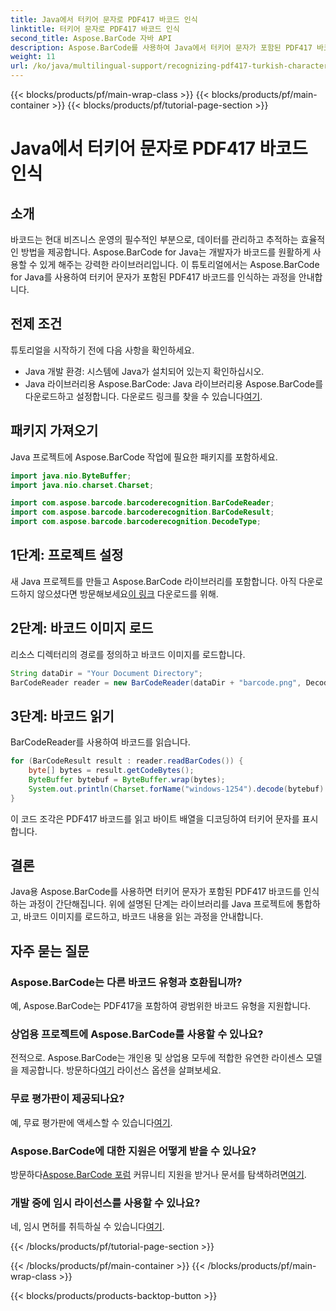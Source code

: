 ```yaml
---
title: Java에서 터키어 문자로 PDF417 바코드 인식
linktitle: 터키어 문자로 PDF417 바코드 인식
second_title: Aspose.BarCode 자바 API
description: Aspose.BarCode를 사용하여 Java에서 터키어 문자가 포함된 PDF417 바코드를 인식하는 방법을 알아보세요. 간편한 통합과 강력한 디코딩 기능.
weight: 11
url: /ko/java/multilingual-support/recognizing-pdf417-turkish-characters/
---
```


{{< blocks/products/pf/main-wrap-class >}}
{{< blocks/products/pf/main-container >}}
{{< blocks/products/pf/tutorial-page-section >}}

# Java에서 터키어 문자로 PDF417 바코드 인식


## 소개

바코드는 현대 비즈니스 운영의 필수적인 부분으로, 데이터를 관리하고 추적하는 효율적인 방법을 제공합니다. Aspose.BarCode for Java는 개발자가 바코드를 원활하게 사용할 수 있게 해주는 강력한 라이브러리입니다. 이 튜토리얼에서는 Aspose.BarCode for Java를 사용하여 터키어 문자가 포함된 PDF417 바코드를 인식하는 과정을 안내합니다.

## 전제 조건

튜토리얼을 시작하기 전에 다음 사항을 확인하세요.

- Java 개발 환경: 시스템에 Java가 설치되어 있는지 확인하십시오.
-  Java 라이브러리용 Aspose.BarCode: Java 라이브러리용 Aspose.BarCode를 다운로드하고 설정합니다. 다운로드 링크를 찾을 수 있습니다[여기](https://releases.aspose.com/barcode/java/).

## 패키지 가져오기

Java 프로젝트에 Aspose.BarCode 작업에 필요한 패키지를 포함하세요.

```java
import java.nio.ByteBuffer;
import java.nio.charset.Charset;

import com.aspose.barcode.barcoderecognition.BarCodeReader;
import com.aspose.barcode.barcoderecognition.BarCodeResult;
import com.aspose.barcode.barcoderecognition.DecodeType;
```

## 1단계: 프로젝트 설정

 새 Java 프로젝트를 만들고 Aspose.BarCode 라이브러리를 포함합니다. 아직 다운로드하지 않으셨다면 방문해보세요[이 링크](https://releases.aspose.com/barcode/java/) 다운로드를 위해.

## 2단계: 바코드 이미지 로드

리소스 디렉터리의 경로를 정의하고 바코드 이미지를 로드합니다.

```java
String dataDir = "Your Document Directory";
BarCodeReader reader = new BarCodeReader(dataDir + "barcode.png", DecodeType.PDF_417);
```

## 3단계: 바코드 읽기

BarCodeReader를 사용하여 바코드를 읽습니다.

```java
for (BarCodeResult result : reader.readBarCodes()) {
    byte[] bytes = result.getCodeBytes();
    ByteBuffer bytebuf = ByteBuffer.wrap(bytes);
    System.out.println(Charset.forName("windows-1254").decode(bytebuf).toString());
}
```

이 코드 조각은 PDF417 바코드를 읽고 바이트 배열을 디코딩하여 터키어 문자를 표시합니다.

## 결론

Java용 Aspose.BarCode를 사용하면 터키어 문자가 포함된 PDF417 바코드를 인식하는 과정이 간단해집니다. 위에 설명된 단계는 라이브러리를 Java 프로젝트에 통합하고, 바코드 이미지를 로드하고, 바코드 내용을 읽는 과정을 안내합니다.

## 자주 묻는 질문

### Aspose.BarCode는 다른 바코드 유형과 호환됩니까?
예, Aspose.BarCode는 PDF417을 포함하여 광범위한 바코드 유형을 지원합니다.

### 상업용 프로젝트에 Aspose.BarCode를 사용할 수 있나요?
 전적으로. Aspose.BarCode는 개인용 및 상업용 모두에 적합한 유연한 라이센스 모델을 제공합니다. 방문하다[여기](https://purchase.aspose.com/buy) 라이선스 옵션을 살펴보세요.

### 무료 평가판이 제공되나요?
 예, 무료 평가판에 액세스할 수 있습니다[여기](https://releases.aspose.com/).

### Aspose.BarCode에 대한 지원은 어떻게 받을 수 있나요?
 방문하다[Aspose.BarCode 포럼](https://forum.aspose.com/c/barcode/13) 커뮤니티 지원을 받거나 문서를 탐색하려면[여기](https://reference.aspose.com/barcode/java/).

### 개발 중에 임시 라이선스를 사용할 수 있나요?
 네, 임시 면허를 취득하실 수 있습니다[여기](https://purchase.aspose.com/temporary-license/).

{{< /blocks/products/pf/tutorial-page-section >}}

{{< /blocks/products/pf/main-container >}}
{{< /blocks/products/pf/main-wrap-class >}}

{{< blocks/products/products-backtop-button >}}
